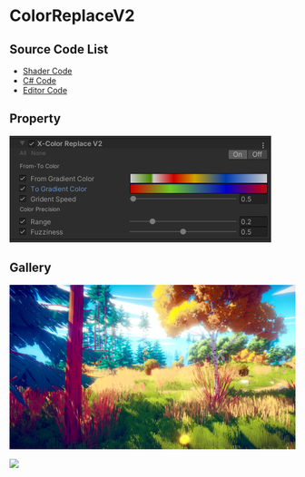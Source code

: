 ﻿
# ColorReplaceV2

## Source Code List
- [Shader Code](Shader/ColorReplaceV2.shader)
- [C# Code](ColorReplaceV2.cs)
- [Editor Code](Editor/ColorReplaceV2Editor.cs)


## Property
![](https://raw.githubusercontent.com/QianMo/X-PostProcessing-Gallery/master/Media/ColorAdjustment/ColorReplaceV2/ColorReplaceV2Property.png)

## Gallery
![](https://raw.githubusercontent.com/QianMo/X-PostProcessing-Gallery/master/Media/ColorAdjustment/ColorReplaceV2/ColorReplaceV2.png)

![](https://raw.githubusercontent.com/QianMo/X-PostProcessing-Gallery/master/Media/ColorAdjustment/ColorReplaceV2/ColorReplaceV2.gif)